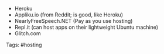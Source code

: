 - Heroku
- Appliku.io (from Reddit; is good, like Heroku)
- NearlyFreeSpeech.NET (Pay as you use hosting)
- Repl.it (can host apps on their lightweight Ubuntu machine)
- Glitch.com

Tags: #hosting